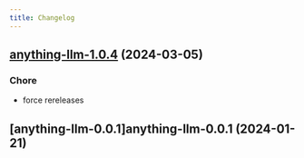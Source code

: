 ```yaml
---
title: Changelog
---
```




## [anything-llm-1.0.4](https://github.com/truecharts/charts/compare/anything-llm-1.0.3...anything-llm-1.0.4) (2024-03-05)

### Chore



- force rereleases









## [anything-llm-0.0.1]anything-llm-0.0.1 (2024-01-21)
